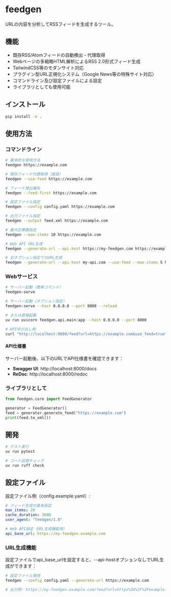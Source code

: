 # feedgen

URLの内容を分析してRSSフィードを生成するツール。

## 機能

- 既存RSS/Atomフィードの自動検出・代理取得
- Webページの多戦略HTML解析によるRSS 2.0形式フィード生成
- TailwindCSS等のモダンサイト対応
- プラグイン型URL正規化システム（Google News等の特殊サイト対応）
- コマンドライン及び設定ファイルによる設定
- ライブラリとしても使用可能

## インストール

```bash
pip install -e .
```

## 使用方法

### コマンドライン

```bash
# 基本的な使用方法
feedgen https://example.com

# 既存フィード代理取得（推奨）
feedgen --use-feed https://example.com

# フィード検出優先
feedgen --feed-first https://example.com

# 設定ファイル指定
feedgen --config config.yaml https://example.com

# 出力ファイル指定
feedgen --output feed.xml https://example.com

# 最大記事数指定
feedgen --max-items 10 https://example.com

# Web API URL生成
feedgen --generate-url --api-host https://my-feedgen.com https://example.com

# 全オプション指定でのURL生成
feedgen --generate-url --api-host my-api.com --use-feed --max-items 5 https://blog.example.com
```

### Webサービス

```bash
# サーバー起動（簡単コマンド）
feedgen-serve

# サーバー起動（オプション指定）
feedgen-serve --host 0.0.0.0 --port 8000 --reload

# または直接起動
uv run uvicorn feedgen.api.main:app --host 0.0.0.0 --port 8000

# API呼び出し例
curl "http://localhost:8000/feed?url=https://example.com&use_feed=true"
```

#### API仕様書

サーバー起動後、以下のURLでAPI仕様書を確認できます：
- **Swagger UI**: http://localhost:8000/docs  
- **ReDoc**: http://localhost:8000/redoc

### ライブラリとして

```python
from feedgen.core import FeedGenerator

generator = FeedGenerator()
feed = generator.generate_feed("https://example.com")
print(feed.to_xml())
```

## 開発

```bash
# テスト実行
uv run pytest

# コード品質チェック
uv run ruff check
```

## 設定ファイル

設定ファイル例（config.example.yaml）:
```yaml
# フィード生成の基本設定
max_items: 20
cache_duration: 3600
user_agent: "feedgen/1.0"

# Web API設定（URL生成機能用） 
api_base_url: https://my-feedgen.example.com
```

### URL生成機能

設定ファイルでapi_base_urlを設定すると、--api-hostオプションなしでURL生成ができます：

```bash
# 設定ファイル使用
feedgen --config config.yaml --generate-url https://example.com

# 出力例: https://my-feedgen.example.com/feed?url=https%3A%2F%2Fexample.com
```
